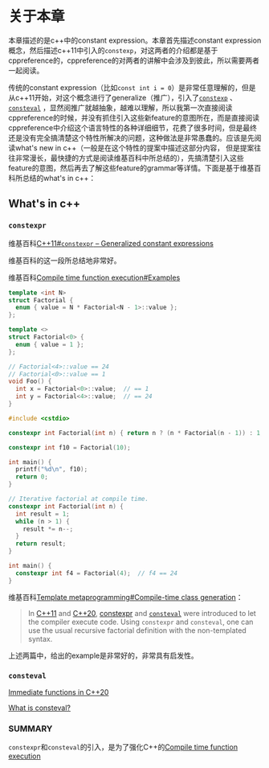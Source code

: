 # 关于本章

本章描述的是c++中的constant expression。本章首先描述constant expression概念，然后描述c++11中引入的`constexp`，对这两者的介绍都是基于cppreference的，cppreference的对两者的讲解中会涉及到彼此，所以需要两者一起阅读。

传统的constant expression（比如`const int i = 0`）是非常任意理解的，但是从c++11开始，对这个概念进行了generalize（推广），引入了[`constexp`](https://en.cppreference.com/w/cpp/language/constexpr) 、[`consteval`](https://en.cppreference.com/w/cpp/language/consteval) ，显然阅推广就越抽象，越难以理解，所以我第一次直接阅读cppreference的时候，并没有抓住引入这些新feature的意图所在，而是直接阅读cppreference中介绍这个语言特性的各种详细细节，花费了很多时间，但是最终还是没有完全搞清楚这个特性所解决的问题，这种做法是非常愚蠢的。应该是先阅读what's new in c++（一般是在这个特性的提案中描述这部分内容， 但是提案往往非常漫长，最快捷的方式是阅读维基百科中所总结的），先搞清楚引入这些feature的意图，然后再去了解这些feature的grammar等详情。下面是基于维基百科所总结的what's in c++：



## What's in c++

### `constexpr`

维基百科[C++11#`constexpr` – Generalized constant expressions](https://en.wikipedia.org/wiki/C++11#constexpr_%E2%80%93_Generalized_constant_expressions)

维基百科的这一段所总结地非常好。

维基百科[Compile time function execution#Examples](https://en.wikipedia.org/wiki/Compile_time_function_execution)



```c++
template <int N>
struct Factorial {
  enum { value = N * Factorial<N - 1>::value };
};

template <>
struct Factorial<0> {
  enum { value = 1 };
};

// Factorial<4>::value == 24
// Factorial<0>::value == 1
void Foo() {
  int x = Factorial<0>::value;  // == 1
  int y = Factorial<4>::value;  // == 24
}
```

```c++
#include <cstdio>

constexpr int Factorial(int n) { return n ? (n * Factorial(n - 1)) : 1; }

constexpr int f10 = Factorial(10);

int main() {
  printf("%d\n", f10);
  return 0;
}
```

```c++
// Iterative factorial at compile time.
constexpr int Factorial(int n) {
  int result = 1;
  while (n > 1) {
    result *= n--;
  }
  return result;
}

int main() {
  constexpr int f4 = Factorial(4);  // f4 == 24
}
```



维基百科[Template metaprogramming#Compile-time class generation](https://en.wikipedia.org/wiki/Template_metaprogramming#Compile-time_class_generation)：

> In [C++11](https://en.wikipedia.org/wiki/C%2B%2B11) and [C++20](https://en.wikipedia.org/wiki/C%2B%2B20), [constexpr](https://en.wikipedia.org/wiki/Constexpr) and [`consteval`](https://en.cppreference.com/w/cpp/language/consteval) were introduced to let the compiler execute code. Using `constexpr` and `consteval`, one can use the usual recursive factorial definition with the non-templated syntax.

上述两篇中，给出的example是非常好的，非常具有启发性。

### `consteval`

[Immediate functions in C++20](https://awfulcode.io/2019/01/26/immediate-functions-in-c20/)

[What is consteval?](https://stackoverflow.com/questions/53347298/what-is-consteval)



### SUMMARY

`constexpr`和`consteval`的引入，是为了强化C++的[Compile time function execution](https://en.wikipedia.org/wiki/Compile_time_function_execution)